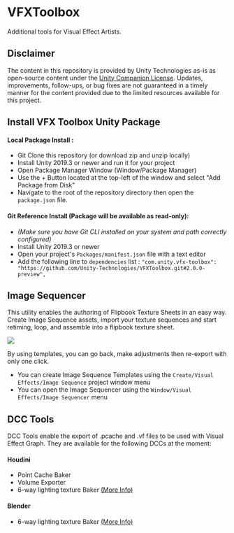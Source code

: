 # VFXToolbox
Additional tools for Visual Effect Artists.

## Disclaimer

The content in this repository is provided by Unity Technologies as-is as open-source content under the [Unity Companion License](https://unity.com/legal/licenses/unity-companion-license).
Updates, improvements, follow-ups, or bug fixes are not guaranteed in a timely manner for the content provided due to the limited resources available for this project.

## Install VFX Toolbox Unity Package

#### Local Package Install : 

* Git Clone this repository (or download zip and unzip locally)
* Install Unity 2019.3 or newer and run it for your project
* Open Package Manager Window (Window/Package Manager)
* Use the + Button located at the top-left of the window and select "Add Package from Disk"
* Navigate to the root of the repository directory then open the `package.json` file.

#### Git Reference Install (Package will be available as read-only):

* *(Make sure you have Git CLI installed on your system and path correctly configured)*
* Install Unity 2019.3 or newer
* Open your project's `Packages/manifest.json` file with a text editor
* Add the following line to `dependencies` list :  `"com.unity.vfx-toolbox": "https://github.com/Unity-Technologies/VFXToolbox.git#2.0.0-preview",`

## Image Sequencer

This utility enables the authoring of Flipbook Texture Sheets in an easy way. Create Image Sequence assets, import your texture sequences and start retiming, loop, and assemble into a flipbook texture sheet. 

![](https://i.imgur.com/UNcwTHi.gif)

By using templates, you can go back, make adjustments then re-export with only one click.

* You can create Image Sequence Templates using the `Create/Visual Effects/Image Sequence` project window menu
* You can open the Image Sequencer using the `Window/Visual Effects/Image Sequencer` menu

## DCC Tools

DCC Tools enable the export of .pcache and .vf files to be used with Visual Effect Graph. They are available for the following DCCs at the moment:

#### Houdini
* Point Cache Baker
* Volume Exporter
* 6-way lighting texture Baker [(More Info)](https://unity.com/blog/engine-platform/realistic-smoke-with-6-way-lighting-in-vfx-graph)

#### Blender
* 6-way lighting texture Baker [(More Info)](https://unity.com/blog/engine-platform/realistic-smoke-with-6-way-lighting-in-vfx-graph)
